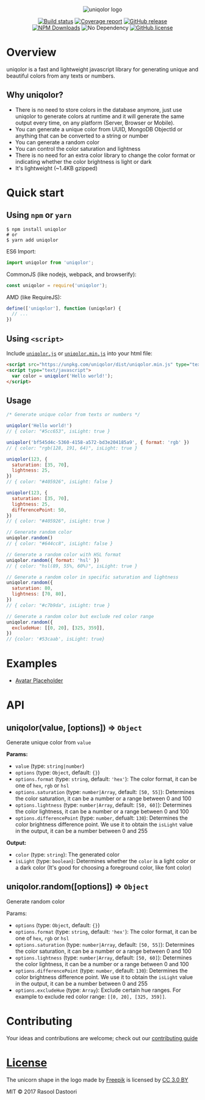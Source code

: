 <p align="center">
  <img src="https://user-images.githubusercontent.com/2003143/29374843-1fa78a3e-82c8-11e7-80a3-0786f899749d.png" alt="uniqolor logo" />
</p>

<p align="center">
  <a href="https://travis-ci.com/dastoori/uniqolor"><img src="https://api.travis-ci.com/dastoori/uniqolor.svg?branch=master" alt="Build status" /></a>
  <a href="https://codecov.io/gh/dastoori/uniqolor"><img src="https://img.shields.io/codecov/c/github/dastoori/uniqolor.svg" alt="Coverage report" /></a>
  <a href="https://github.com/dastoori/uniqolor/releases"><img src="https://img.shields.io/github/release/dastoori/uniqolor.svg" alt="GitHub release" /></a>
  <br />
  <a href="https://www.npmjs.com/package/uniqolor"><img src="https://img.shields.io/npm/dm/uniqolor.svg" alt="NPM Downloads" /></a>
  <img src="https://img.shields.io/badge/dependency-no-green.svg" alt="No Dependency" />
  <a href="https://raw.githubusercontent.com/dastoori/uniqolor/master/LICENSE.md"><img src="https://img.shields.io/badge/license-MIT-blue.svg" alt="GitHub license" /></a></p>
</p>

# Overview

uniqolor is a fast and lightweight javascript library for generating unique and beautiful colors from any texts or numbers.


## Why uniqolor?

- There is no need to store colors in the database anymore, just use uniqolor to generate colors at runtime and it will generate the same output every time, on any platform (Server, Browser or Mobile).
- You can generate a unique color from UUID, MongoDB ObjectId or anything that can be converted to a string or number
- You can generate a random color
- You can control the color saturation and lightness
- There is no need for an extra color library to change the color format or indicating whether the color brightness is light or dark
- It's lightweight (~1.4KB gzipped)

# Quick start

## Using `npm` or `yarn`

```shell
$ npm install uniqolor
# or
$ yarn add uniqolor
```

ES6 Import:

```javascript
import uniqolor from 'uniqolor';
```

CommonJS (like nodejs, webpack, and browserify):

```javascript
const uniqolor = require('uniqolor');
```

AMD (like RequireJS):

```javascript
define(['uniqolor'], function (uniqolor) {
  // ...
})
```

## Using `<script>`

Include [`uniqolor.js`](https://unpkg.com/uniqolor/dist/uniqolor.js) or [`uniqolor.min.js`](https://unpkg.com/uniqolor/dist/uniqolor.min.js) into your html file:

```html
<script src="https://unpkg.com/uniqolor/dist/uniqolor.min.js" type="text/javascript"></script>
<script type="text/javascript">
  var color = uniqolor('Hello world!');
</script>
```

## Usage

```javascript
/* Generate unique color from texts or numbers */

uniqolor('Hello world!')
// { color: "#5cc653", isLight: true }

uniqolor('bf545d4c-5360-4158-a572-bd3e204185a9', { format: 'rgb' })
// { color: "rgb(128, 191, 64)", isLight: true }

uniqolor(123, {
  saturation: [35, 70],
  lightness: 25,
})
// { color: "#405926", isLight: false }

uniqolor(123, {
  saturation: [35, 70],
  lightness: 25,
  differencePoint: 50,
})
// { color: "#405926", isLight: true }

// Generate random color
uniqolor.random()
// { color: "#644cc8", isLight: false }

// Generate a random color with HSL format
uniqolor.random({ format: 'hsl' })
// { color: "hsl(89, 55%, 60%)", isLight: true }

// Generate a random color in specific saturation and lightness
uniqolor.random({
  saturation: 80,
  lightness: [70, 80],
})
// { color: "#c7b9da", isLight: true }

// Generate a random color but exclude red color range
uniqolor.random({
  excludeHue: [[0, 20], [325, 359]],
})
// {color: '#53caab', isLight: true}
```

# Examples

- [Avatar Placeholder](https://rawgit.com/dastoori/uniqolor/master/examples/avatar-placeholder/index.html)

# API

## uniqolor(value, [options]) ⇒ `Object`

Generate unique color from `value`

**Params:**

- `value` (type: `string|number`)
- `options` (type: `Object`, default: `{}`)
- `options.format` (type: `string`, default: `'hex'`): The color format, it can be one of `hex`, `rgb` or `hsl`
- `options.saturation` (type: `number|Array`, default: `[50, 55]`): Determines the color saturation, it can be a number or a range between 0 and 100
- `options.lightness` (type: `number|Array`, default: `[50, 60]`): Determines the color lightness, it can be a number or a range between 0 and 100
- `options.differencePoint` (type: `number`, defualt: `130`): Determines the color brightness difference point. We use it to obtain the `isLight` value in the output, it can be a number between 0 and 255

**Output:**

- `color` (type: `string`): The generated color
- `isLight` (type: `boolean`): Determines whether the `color` is a light color or a dark color (It's good for choosing a foreground color, like font color)

## uniqolor.random([options]) ⇒ `Object`

Generate random color

Params:

- `options` (type: `Object`, default: `{}`)
- `options.format` (type: `string`, default: `'hex'`): The color format, it can be one of `hex`, `rgb` or `hsl`
- `options.saturation` (type: `number|Array`, default: `[50, 55]`): Determines the color saturation, it can be a number or a range between 0 and 100
- `options.lightness` (type: `number|Array`, default: `[50, 60]`): Determines the color lightness, it can be a number or a range between 0 and 100
- `options.differencePoint` (type: `number`, default: `130`): Determines the color brightness difference point. We use it to obtain the `isLight` value in the output, it can be a number between 0 and 255
- `options.excludeHue` (type: `Array`): Exclude certain hue ranges. For example to exclude red color range: `[[0, 20], [325, 359]]`.

# Contributing

Your ideas and contributions are welcome; check out our [contributing guide](https://github.com/dastoori/uniqolor/blob/master/CONTRIBUTING.md)

# [License](https://github.com/dastoori/uniqolor/blob/master/LICENSE.md)

The unicorn shape in the logo made by [Freepik](https://www.freepik.com) is licensed by [CC 3.0 BY](http://creativecommons.org/licenses/by/3.0/)

MIT © 2017 Rasool Dastoori
